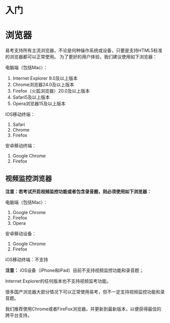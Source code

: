 # 入门
# 浏览器 #

易考支持所有主流浏览器，不论是何种操作系统或设备，只要是支持HTML5标准的浏览器都可以正常使用。
为了更好的用户体验，我们建议使用如下浏览器：

电脑端（包括Mac）：

1. Internet Explorer 9.0及以上版本
2. Chrome浏览器24.0及以上版本
3. Firefox（火狐浏览器）20.0及以上版本
4. Safari5及以上版本
5. Opera浏览器15及以上版本 

IOS移动终端：

1. Safari
2. Chrome
3. Firefox

安卓移动终端：

1. Google Chrome
2. Firefox

## 视频监控浏览器 ##

**注意：若考试开启视频监控功能或者包含录音题，则必须使用如下浏览器：**

电脑端（包括Mac）：

1. Google Chrome
2. Firefox
3. Opera

安卓移动设备：

1. Google Chrome
2. Firefox

iOS移动终端：不支持

**注意：** iOS设备（iPhone和iPad）目前不支持视频监控功能和录音题；

Internet Explorer的任何版本也不支持视频监考功能。

很多国产浏览器大部分情况下可以正常使用易考，但不一定支持视频监控功能和录音题。

我们推荐使用Chrome或者FireFox浏览器，并更新到最新版本，以便获得最佳的跨平台支持。